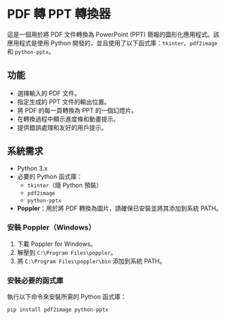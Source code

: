 # PDF 轉 PPT 轉換器

這是一個用於將 PDF 文件轉換為 PowerPoint (PPT) 簡報的圖形化應用程式。該應用程式是使用 Python 開發的，並且使用了以下函式庫：`tkinter`、`pdf2image` 和 `python-pptx`。

## 功能

- 選擇輸入的 PDF 文件。
- 指定生成的 PPT 文件的輸出位置。
- 將 PDF 的每一頁轉換為 PPT 的一個幻燈片。
- 在轉換過程中顯示進度條和動畫提示。
- 提供錯誤處理和友好的用戶提示。

## 系統需求

- Python 3.x
- 必要的 Python 函式庫：
  - `tkinter`（隨 Python 預裝）
  - `pdf2image`
  - `python-pptx`
- **Poppler**：用於將 PDF 轉換為圖片，請確保已安裝並將其添加到系統 PATH。

### 安裝 Poppler（Windows）
1. 下載 Poppler for Windows。
2. 解壓到 `C:\Program Files\poppler`。
3. 將 `C:\Program Files\poppler\bin` 添加到系統 PATH。

### 安裝必要的函式庫
執行以下命令來安裝所需的 Python 函式庫：
```bash
pip install pdf2image python-pptx
